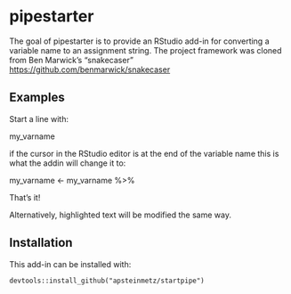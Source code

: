 <!-- README.md is generated from README.Rmd. Please edit that file -->

pipestarter
===========

The goal of pipestarter is to provide an RStudio add-in for converting a
variable name to an assignment string. The project framework was cloned
from Ben Marwick’s “snakecaser”
<https://github.com/benmarwick/snakecaser>

Examples
--------

Start a line with:

my\_varname

if the cursor in the RStudio editor is at the end of the variable name
this is what the addin will change it to:

my\_varname &lt;- my\_varname %&gt;%

That’s it!

Alternatively, highlighted text will be modified the same way.

Installation
------------

This add-in can be installed with:

    devtools::install_github("apsteinmetz/startpipe")
